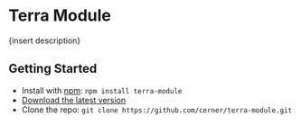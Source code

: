 # Terra Module

 {insert description}

## Getting Started

- Install with [npm](https://www.npmjs.com): `npm install terra-module`
- [Download the latest version](https://github.com/cerner/terra-module/archive/master.zip)
- Clone the repo: `git clone https://github.com/cerner/terra-module.git`
